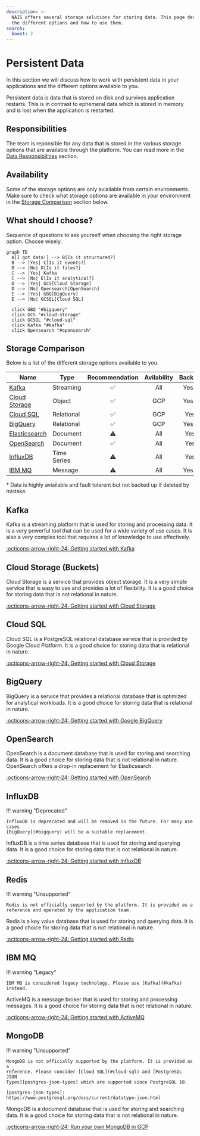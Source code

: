 ```yaml
---
description: >-
  NAIS offers several storage solutions for storing data. This page describes
  the different options and how to use them.
search:
  boost: 2
---
```

# Persistent Data

In this section we will discuss how to work with persistent data in your
applications and the different options available to you.

Persistent data is data that is stored on disk and survives application
restarts. This is in contrast to ephemeral data which is stored in memory
and is lost when the application is restarted.

## Responsibilities

The team is reponsible for any data that is stored in the various storage
options that are available through the platform. You can read more in the
[Data Responsibilities](./responsibilities.md) section.

## Availability

Some of the storage options are only aviailable from certain environments. Make
sure to check what storage options are available in your environment in the
[Storage Comparison](#storage-comparison) section below.

## What should I choose?

Sequence of questions to ask yourself when choosing the right storage option.
Choose wisely.

```mermaid
graph TD
  A[I got data!] --> B[Is it structured?]
  B --> |Yes| C[Is it events?]
  B --> |No| D[Is it files?]
  C --> |Yes| Kafka
  C --> |No| E[Is it analytical?]
  D --> |Yes| GCS[Cloud Storage]
  D --> |No| Opensearch[OpenSearch]
  E --> |Yes| GBQ[BigQuery]
  E --> |No| GCSQL[Cloud SQL]

  click GBQ "#bigquery"
  click GCS "#cloud-storage"
  click GCSQL "#cloud-sql"
  click Kafka "#kafka"
  click Opensearch "#opensearch"
```

## Storage Comparison

Below is a list of the different storage options available to you.

| Name                            | Type        | Recommendation | Avilability | Backup |
|---------------------------------|-------------|:--------------:|:-----------:|:------:|
| [Kafka](#kafka)                 | Streaming   | ✅             | All         | Yes*   |
| [Cloud Storage](#cloud-storage) | Object      | ✅             | GCP         | Yes*   |
| [Cloud SQL](#cloud-sql)         | Relational  | ✅             | GCP         | Yes    |
| [BigQuery](#bigquery)           | Relational  | ✅             | GCP         | Yes*   |
| [Elasticsearch](#elasticsearch) | Document    | ⚠️              | All         | Yes    |
| [OpenSearch](#opensearch)       | Document    | ✅             | All         | Yes    |
| [InfluxDB](#influxdb)           | Time Series | ⚠️              | All         | Yes    |
| [IBM MQ](#ibm-mq)               | Message     | ⚠️              | All         | Yes*   |

\* Data is highly aviailable and fault tolerent but not backed up if deleted by
mistake.

## Kafka

Kafka is a streaming platform that is used for storing and processing data. It
is a very powerful tool that can be used for a wide variety of use cases. It is
also a very complex tool that requires a lot of knowledge to use effectively.

[:octicons-arrow-right-24: Getting started with Kafka](./kafka/README.md)

## Cloud Storage (Buckets)

Cloud Storage is a service that provides object storage. It is a very simple
service that is easy to use and provides a lot of flexibility. It is a good
choice for storing data that is not relational in nature.

[:octicons-arrow-right-24: Getting started with Cloud Storage](./buckets.md)

## Cloud SQL

Cloud SQL is a PostgreSQL relational database service that is provided by Google
Cloud Platform. It is a good choice for storing data that is relational in
nature.

[:octicons-arrow-right-24: Getting started with Cloud Storage](./postgres.md)

## BigQuery

BigQuery is a service that provides a relational database that is optimized for
analytical workloads. It is a good choice for storing data that is relational in
nature.

[:octicons-arrow-right-24: Getting started with Google BigQuery](./bigquery.md)

## OpenSearch

OpenSearch is a document database that is used for storing and searching data.
It is a good choice for storing data that is not relational in nature.
OpenSearch offers a drop-in replacement for Elasticsearch.

[:octicons-arrow-right-24: Getting started with OpenSearch](./open-search.md)

## InfluxDB

!!! warning "Deprecated"

    InfluxDB is deprecated and will be removed in the future. For many use cases
    [BigQuery](#bigquery) will be a suitable replacement.

InfluxDB is a time series database that is used for storing and querying data.
It is a good choice for storing data that is not relational in nature.

[:octicons-arrow-right-24: Getting started with InfluxDB](./influxdb.md)

## Redis

!!! warning "Unsupported"

    Redis is not officially supported by the platform. It is provided as a
    reference and operated by the application team.

Redis is a key value database that is used for storing and querying data. It is
a good choice for storing data that is not relational in nature.

[:octicons-arrow-right-24: Getting started with Redis](./redis.md)

## IBM MQ

!!! warning "Legacy"

    IBM MQ is considered legacy technology. Please use [Kafka](#kafka) instead.

ActiveMQ is a message broker that is used for storing and processing messages.
It is a good choice for storing data that is not relational in nature.

[:octicons-arrow-right-24: Getting started with ActiveMQ](./mq.md)

## MongoDB

!!! warning "Unsupported"

    MongoDB is not officially supported by the platform. It is provided as a
    reference. Please concider [Cloud SQL](#cloud-sql) and [PostgreSQL JSON
    Types][postgres-json-types] which are supported since PostgreSQL 10.

    [postgres-json-types]: https://www.postgresql.org/docs/current/datatype-json.html

MongoDB is a document database that is used for storing and searching data. It
is a good choice for storing data that is not relational in nature.

[:octicons-arrow-right-24: Run your own MongoDB in GCP](./mongodb-in-gcp.md)
